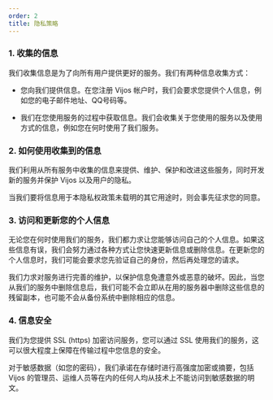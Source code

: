 ```yaml
---
order: 2
title: 隐私策略
---
```


### 1. 收集的信息

我们收集信息是为了向所有用户提供更好的服务。我们有两种信息收集方式：

- 您向我们提供信息。在您注册 Vijos 帐户时，我们会要求您提供个人信息，例如您的电子邮件地址、QQ号码等。

- 我们在您使用服务的过程中获取信息。我们会收集关于您使用的服务以及使用方式的信息，例如您在何时使用了我们服务。

### 2. 如何使用收集到的信息

我们利用从所有服务中收集的信息来提供、维护、保护和改进这些服务，同时开发新的服务并保护 Vijos 以及用户的隐私。

当我们要将信息用于本隐私权政策未载明的其它用途时，则会事先征求您的同意。

### 3. 访问和更新您的个人信息

无论您在何时使用我们的服务，我们都力求让您能够访问自己的个人信息。如果这些信息有误，我们会努力通过各种方式让您快速更新信息或删除信息。在更新您的个人信息时，我们可能会要求您先验证自己的身份，然后再处理您的请求。

我们力求对服务进行完善的维护，以保护信息免遭意外或恶意的破坏。因此，当您从我们的服务中删除信息后，我们可能不会立即从在用的服务器中删除这些信息的残留副本，也可能不会从备份系统中删除相应的信息。

### 4. 信息安全

我们为您提供 SSL (https) 加密访问服务，您可以通过 SSL 使用我们的服务，这可以很大程度上保障在传输过程中您信息的安全。

对于敏感数据（如您的密码），我们承诺在存储时进行高强度加密或摘要，包括 Vijos 的管理员、运维人员等在内的任何人均从技术上不能访问到敏感数据的明文。
